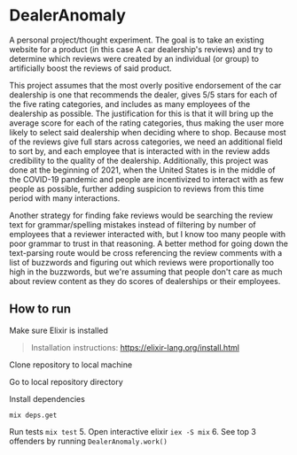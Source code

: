 # DealerAnomaly

A personal project/thought experiment. The goal is to take an existing website for
a product (in this case A car dealership's reviews) and try to determine which
reviews were created by an individual (or group) to artificially boost the reviews
of said product.

This project assumes that the most overly positive endorsement of the car dealership
is one that recommends the dealer, gives 5/5 stars for each of the five rating
categories, and includes as many employees of the dealership as possible.
The justification for this is that it will bring up the average score for each of the
rating categories, thus making the user more likely to select said dealership when
deciding where to shop. Because most of the reviews give full stars across categories,
we need an additional field to sort by, and each employee that is interacted with in
the review adds credibility to the quality of the dealership. Additionally, this
project was done at the beginning of 2021, when the United States is in the middle
of the COVID-19 pandemic and people are incentivized to interact with as few people
as possible, further adding suspicion to reviews from this time period with many
interactions.

Another strategy for finding fake reviews would be searching the review text for
grammar/spelling mistakes instead of filtering by number of employees that a reviewer
interacted with, but I know too many people with poor grammar to trust in that reasoning.
A better method for going down the text-parsing route would be cross referencing the
review comments with a list of buzzwords and figuring out which reviews were proportionally
too high in the buzzwords, but we're assuming that people don't care as much about
review content as they do scores of dealerships or their employees.

## How to run

Make sure Elixir is installed
> Installation instructions: https://elixir-lang.org/install.html

Clone repository to local machine

Go to local repository directory

Install dependencies
```
mix deps.get
```

Run tests
```mix test```
5. Open interactive elixir ```iex -S mix```
6. See top 3 offenders by running ```DealerAnomaly.work()```

